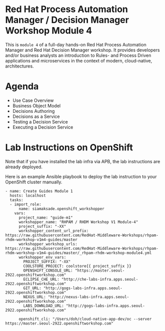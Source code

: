 Red Hat Process Automation Manager / Decision Manager Workshop Module 4
===
This is `module 4` of a full-day hands-on Red Hat Process Automation Manager and Red Hat Decision Manager workshop. It provides developers and/or business analysts an introduction to Rules- and Process Driven applications and microservices in the context of modern, cloud-native, architectures.

Agenda
===
* Use Case Overview
* Business Object Model
* Decisions Authoring
* Decisions as a Service
* Testing a Decision Service
* Executing a Decision Service

Lab Instructions on OpenShift
===

Note that if you have installed the lab infra via APB, the lab instructions are already deployed.

Here is an example Ansible playbook to deploy the lab instruction to your OpenShift cluster manually.
```
- name: Create Guides Module 1
  hosts: localhost
  tasks:
  - import_role:
      name: siamaksade.openshift_workshopper
    vars:
      project_name: "guide-m1"
      workshopper_name: "RHPAM / RHDM Workshop V1 Module-4"
      project_suffix: "-XX"
      workshopper_content_url_prefix: https://raw.githubusercontent.com/RedHat-Middleware-Workshops/rhpam-rhdm-workshop-v1m4-guides/master
      workshopper_workshop_urls: https://raw.githubusercontent.com/RedHat-Middleware-Workshops/rhpam-rhdm-workshop-v1m4-guides/master/_rhpam-rhdm-workshop-module4.yml
      workshopper_env_vars:
        PROJECT_SUFFIX: "-XX"
        COOLSTORE_PROJECT: coolstore{{ project_suffix }}
        OPENSHIFT_CONSOLE_URL: "https://master.seoul-2922.openshiftworkshop.com"
        ECLIPSE_CHE_URL: "http://che-labs-infra.apps.seoul-2922.openshiftworkshop.com"
        GIT_URL: "http://gogs-labs-infra.apps.seoul-2922.openshiftworkshop.com"
        NEXUS_URL: "http://nexus-labs-infra.apps.seoul-2922.openshiftworkshop.com"
        LABS_DOWNLOAD_URL: "http://gogs-labs-infra.apps.seoul-2922.openshiftworkshop.com"

      openshift_cli: "/Users/doh/cloud-native-app-dev/oc --server https://master.seoul-2922.openshiftworkshop.com"
```

